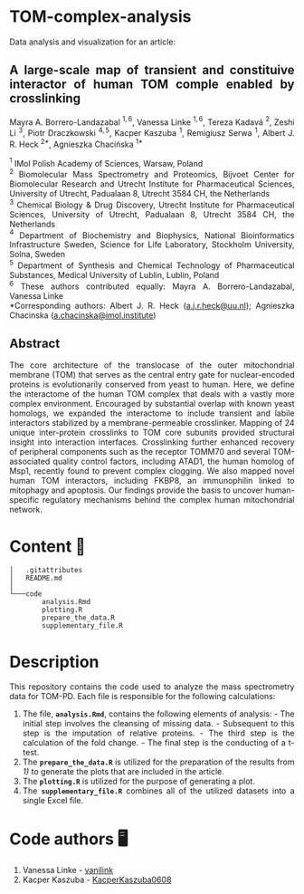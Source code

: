 <div align='justify'>

# TOM-complex-analysis
Data analysis and visualization for an article:

## A large-scale map of transient and constituive interactor of human TOM comple enabled by crosslinking

Mayra A. Borrero-Landazabal $^{1,6}$, Vanessa Linke $^{1,6}$, Tereza Kadavá $^{2}$, Zeshi Li $^{3}$, Piotr Draczkowski $^{4,5}$, 
Kacper Kaszuba $^{1}$, Remigiusz Serwa $^{1}$, Albert J. R. Heck $^{2*}$, Agnieszka Chacińska $^{1*}$

$^1$ IMol Polish Academy of Sciences, Warsaw, Poland <br>
$^2$ Biomolecular Mass Spectrometry and Proteomics, Bijvoet Center for Biomolecular 
Research and Utrecht Institute for Pharmaceutical Sciences, University of Utrecht, 
Padualaan 8, Utrecht 3584 CH, the Netherlands <br>
$^3$ Chemical Biology & Drug Discovery, Utrecht Institute for Pharmaceutical Sciences,
 University of Utrecht, Padualaan 8, Utrecht 3584 CH, the Netherlands <br>
$^4$ Department of Biochemistry and Biophysics, National Bioinformatics Infrastructure 
Sweden, Science for Life Laboratory, Stockholm University, Solna, Sweden <br>
$^5$ Department of Synthesis and Chemical Technology of Pharmaceutical Substances, 
Medical University of Lublin, Lublin, Poland <br>
$^6$ These authors contributed equally: Mayra A. Borrero-Landazabal, Vanessa Linke <br>
*Corresponding authors: Albert J. R. Heck (a.j.r.heck@uu.nl); Agnieszka Chacinska (a.chacinska@imol.institute)

## Abstract

The core architecture of the translocase of the outer mitochondrial membrane (TOM) that
serves as the central entry gate for nuclear-encoded proteins is evolutionarily conserved from
yeast to human. Here, we define the interactome of the human TOM complex that deals with a
vastly more complex environment. Encouraged by substantial overlap with known yeast
homologs, we expanded the interactome to include transient and labile interactors stabilized by&nbsp;a 
membrane-permeable crosslinker. Mapping of 24 unique inter-protein crosslinks to TOM core
subunits provided structural insight into interaction interfaces. Crosslinking further enhanced
recovery of peripheral components such as the receptor TOMM70 and several TOM-associated
quality control factors, including ATAD1, the human homolog of Msp1, recently found to prevent
complex clogging. We also mapped novel human TOM interactors, including FKBP8, an
immunophilin linked to mitophagy and apoptosis. Our findings provide the basis to uncover
human-specific regulatory mechanisms behind the complex human mitochondrial network.

# Content 📁

```
│   .gitattributes
│   README.md
│
└───code
        analysis.Rmd
        plotting.R
        prepare_the_data.R
        supplementary_file.R
```

# Description

This repository contains the code used to analyze the mass spectrometry data for TOM-PD. Each file is responsible for the following calculations:
1) The file, **`analysis.Rmd`**, contains the following elements of analysis:
        - The initial step involves the cleansing of missing data.
        - Subsequent to this step is the imputation of relative proteins.
        - The third step is the calculation of the fold change.
        - The final step is the conducting of a t-test.
2) The **`prepare_the_data.R`** is utilized for the preparation of the results from *1)* to generate the plots that are included in the article.
3) The **`plotting.R`** is utilized for the purpose of generating a plot.
4) The **`supplementary_file.R`** combines all of the utilized datasets into a single Excel file.

# Code authors 🖥️

1. Vanessa Linke - [vanilink](https://github.com/vanilink)
2. Kacper Kaszuba - [KacperKaszuba0608](https://github.com/KacperKaszuba0608)

</div>
